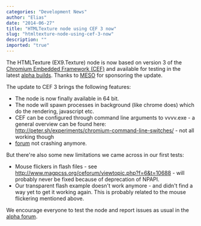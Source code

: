 ```yaml
---
categories: "Development News"
author: "Elias"
date: "2014-06-27"
title: "HTMLTexture node using CEF 3 now"
slug: "htmltexture-node-using-cef-3-now"
description: ""
imported: "true"
---
```



The HTMLTexture (EX9.Texture) node is now based on version 3 of the [Chromium Embedded Framework (CEF)](https://code.google.com/p/chromiumembedded/) and available for testing in the latest [alpha builds](https://vvvv.org/downloads/previews). Thanks to [MESO](https://vvvv.org/businesses/meso) for sponsoring the update.

The update to CEF 3 brings the following features:
* The node is now finally available in 64 bit.
* The node will spawn processes in background (like chrome does) which do the rendering, javascript etc.
* CEF can be configured through command line arguments to vvvv.exe - a general overview can be found here: http://peter.sh/experiments/chromium-command-line-switches/ - not all working though
* [forum](forum) not crashing anymore.

But there're also some new limitations we came across in our first tests:
* Mouse flickers in flash files - see http://www.magpcss.org/ceforum/viewtopic.php?f=6&t=10688 - will probably never be fixed because of deprecation of NPAPI.
* Our transparent flash example doesn't work anymore - and didn't find a way yet to get it working again. This is probably related to the mouse flickering mentioned above.

We encourage everyone to test the node and report issues as usual in the [alpha forum](https://discourse.vvvv.org/).